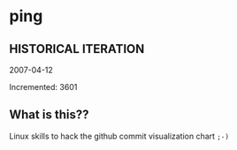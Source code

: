 # ping

## HISTORICAL ITERATION
2007-04-12

Incremented: 3601

## What is this?? 
Linux skills to hack the github commit visualization chart `;-)`
